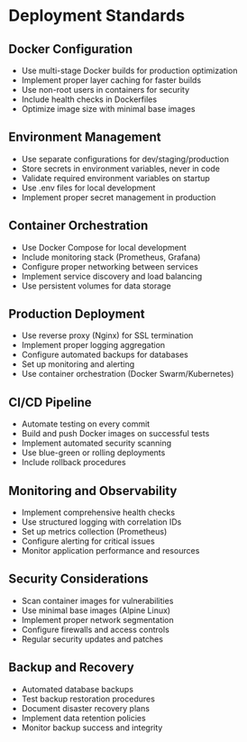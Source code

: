 # Deployment Standards

## Docker Configuration
- Use multi-stage Docker builds for production optimization
- Implement proper layer caching for faster builds
- Use non-root users in containers for security
- Include health checks in Dockerfiles
- Optimize image size with minimal base images

## Environment Management
- Use separate configurations for dev/staging/production
- Store secrets in environment variables, never in code
- Validate required environment variables on startup
- Use .env files for local development
- Implement proper secret management in production

## Container Orchestration
- Use Docker Compose for local development
- Include monitoring stack (Prometheus, Grafana)
- Configure proper networking between services
- Implement service discovery and load balancing
- Use persistent volumes for data storage

## Production Deployment
- Use reverse proxy (Nginx) for SSL termination
- Implement proper logging aggregation
- Configure automated backups for databases
- Set up monitoring and alerting
- Use container orchestration (Docker Swarm/Kubernetes)

## CI/CD Pipeline
- Automate testing on every commit
- Build and push Docker images on successful tests
- Implement automated security scanning
- Use blue-green or rolling deployments
- Include rollback procedures

## Monitoring and Observability
- Implement comprehensive health checks
- Use structured logging with correlation IDs
- Set up metrics collection (Prometheus)
- Configure alerting for critical issues
- Monitor application performance and resources

## Security Considerations
- Scan container images for vulnerabilities
- Use minimal base images (Alpine Linux)
- Implement proper network segmentation
- Configure firewalls and access controls
- Regular security updates and patches

## Backup and Recovery
- Automated database backups
- Test backup restoration procedures
- Document disaster recovery plans
- Implement data retention policies
- Monitor backup success and integrity